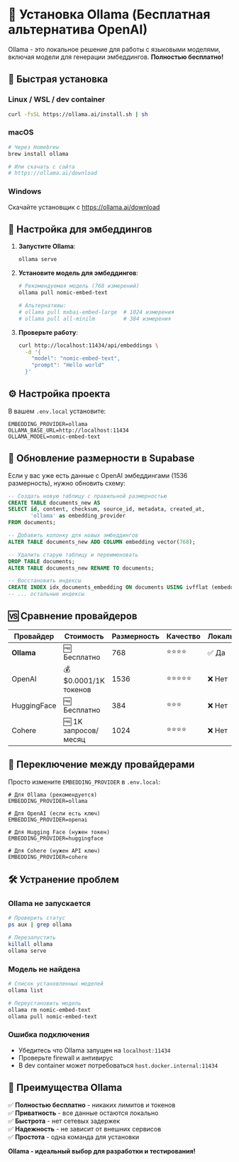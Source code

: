 # 🦙 Установка Ollama (Бесплатная альтернатива OpenAI)

Ollama - это локальное решение для работы с языковыми моделями, включая модели для генерации эмбеддингов. **Полностью бесплатно!**

## 🚀 Быстрая установка

### Linux / WSL / dev container
```bash
curl -fsSL https://ollama.ai/install.sh | sh
```

### macOS
```bash
# Через Homebrew
brew install ollama

# Или скачать с сайта
# https://ollama.ai/download
```

### Windows
Скачайте установщик с https://ollama.ai/download

## 🔧 Настройка для эмбеддингов

1. **Запустите Ollama**:
   ```bash
   ollama serve
   ```

2. **Установите модель для эмбеддингов**:
   ```bash
   # Рекомендуемая модель (768 измерений)
   ollama pull nomic-embed-text
   
   # Альтернативы:
   # ollama pull mxbai-embed-large  # 1024 измерения
   # ollama pull all-minilm         # 384 измерения
   ```

3. **Проверьте работу**:
   ```bash
   curl http://localhost:11434/api/embeddings \
     -d '{
       "model": "nomic-embed-text",
       "prompt": "Hello world"
     }'
   ```

## ⚙️ Настройка проекта

В вашем `.env.local` установите:
```env
EMBEDDING_PROVIDER=ollama
OLLAMA_BASE_URL=http://localhost:11434
OLLAMA_MODEL=nomic-embed-text
```

## 🔄 Обновление размерности в Supabase

Если у вас уже есть данные с OpenAI эмбеддингами (1536 размерность), нужно обновить схему:

```sql
-- Создать новую таблицу с правильной размерностью
CREATE TABLE documents_new AS 
SELECT id, content, checksum, source_id, metadata, created_at,
       'ollama' as embedding_provider
FROM documents;

-- Добавить колонку для новых эмбеддингов
ALTER TABLE documents_new ADD COLUMN embedding vector(768);

-- Удалить старую таблицу и переименовать
DROP TABLE documents;
ALTER TABLE documents_new RENAME TO documents;

-- Восстановить индексы
CREATE INDEX idx_documents_embedding ON documents USING ivfflat (embedding vector_cosine_ops);
-- ... остальные индексы
```

## 🆚 Сравнение провайдеров

| Провайдер | Стоимость | Размерность | Качество | Локальный |
|-----------|-----------|-------------|----------|-----------|
| **Ollama** | 🆓 Бесплатно | 768 | ⭐⭐⭐⭐ | ✅ Да |
| OpenAI | 💰 $0.0001/1K токенов | 1536 | ⭐⭐⭐⭐⭐ | ❌ Нет |
| HuggingFace | 🆓 Бесплатно | 384 | ⭐⭐⭐ | ❌ Нет |
| Cohere | 🆓 1K запросов/месяц | 1024 | ⭐⭐⭐⭐ | ❌ Нет |

## 🎯 Переключение между провайдерами

Просто измените `EMBEDDING_PROVIDER` в `.env.local`:

```env
# Для Ollama (рекомендуется)
EMBEDDING_PROVIDER=ollama

# Для OpenAI (если есть ключ)
EMBEDDING_PROVIDER=openai

# Для Hugging Face (нужен токен)
EMBEDDING_PROVIDER=huggingface

# Для Cohere (нужен API ключ)
EMBEDDING_PROVIDER=cohere
```

## 🛠️ Устранение проблем

### Ollama не запускается
```bash
# Проверить статус
ps aux | grep ollama

# Перезапустить
killall ollama
ollama serve
```

### Модель не найдена
```bash
# Список установленных моделей
ollama list

# Переустановить модель
ollama rm nomic-embed-text
ollama pull nomic-embed-text
```

### Ошибка подключения
- Убедитесь что Ollama запущен на `localhost:11434`
- Проверьте firewall и антивирус
- В dev container может потребоваться `host.docker.internal:11434`

## 🚀 Преимущества Ollama


✅ **Полностью бесплатно** - никаких лимитов и токенов  
✅ **Приватность** - все данные остаются локально  
✅ **Быстрота** - нет сетевых задержек  
✅ **Надежность** - не зависит от внешних сервисов  
✅ **Простота** - одна команда для установки  

**Ollama - идеальный выбор для разработки и тестирования!**